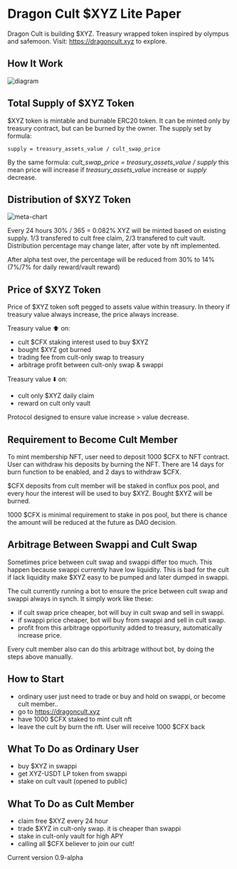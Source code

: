 # Dragon Cult $XYZ Lite Paper
Dragon Cult is building $XYZ. Treasury wrapped token inspired by olympus and safemoon.
Visit:
https://dragoncult.xyz to explore.

## How It Work
![diagram](https://user-images.githubusercontent.com/127600210/225184015-96e75e9e-2230-4f88-9205-6f640c7001cc.png)

## Total Supply of $XYZ Token
$XYZ token is mintable and burnable ERC20 token. It can be minted only by treasury contract, but can be burned by the owner. 
The supply set by formula: 
```
supply = treasury_assets_value / cult_swap_price
``` 
By the same formula: *cult_swap_price = treasury_assets_value / supply* this mean price will increase if *treasury_assets_value* increase or *supply* decrease.

## Distribution of $XYZ Token

![meta-chart](https://user-images.githubusercontent.com/127600210/225186230-7cdcc358-08b0-469a-a685-c08f6491dd56.png)

Every 24 hours 30% / 365 = 0.082% XYZ will be minted based on existing supply. 1/3 transfered to cult free claim, 2/3 transfered to cult vault. 
Distribution percentage may change later, after vote by nft implemented. 

After alpha test over, the percentage will be reduced from 30% to 14% (7%/7% for daily reward/vault reward)

## Price of $XYZ Token
Price of $XYZ token soft pegged to assets value within treasury. In theory if treasury value always increase, the price always increase.

Treasury value ⬆️ on:
- cult $CFX staking interest used to buy $XYZ
- bought $XYZ got burned
- trading fee from cult-only swap to treasury
- arbitrage profit between cult-only swap & swappi

Treasury value ⬇️ on:
- cult only $XYZ daily claim
- reward on cult only vault

Protocol designed to ensure value increase > value decrease.

## Requirement to Become Cult Member
To mint membership NFT, user need to deposit 1000 $CFX to NFT contract. User can withdraw his deposits by burning the NFT. There are 14 days for burn function to be enabled, and 2 days to withdraw $CFX.

$CFX deposits from cult member will be staked in conflux pos pool, and every hour the interest will be used to buy $XYZ. Bought $XYZ will be burned.

1000 $CFX is minimal requirement to stake in pos pool, but there is chance the amount will be reduced at the future as DAO decision.

## Arbitrage Between Swappi and Cult Swap
Sometimes price between cult swap and swappi differ too much. This happen because swappi currently have low liquidity. This is bad for the cult if lack liquidity make $XYZ easy to be pumped and later dumped in swappi.

The cult currently running a bot to ensure the price between cult swap and swappi always in synch.
It simply work like these:
- if cult swap price cheaper, bot will buy in cult swap and sell in swappi.
- if swappi price cheaper, bot will buy from swappi and sell in cult swap.
- profit from this arbitrage opportunity added to treasury, automatically increase price.

Every cult member also can do this arbitrage without bot, by doing the steps above manually.

## How to Start
- ordinary user just need to trade or buy and hold on swappi, or become cult member..
- go to https://dragoncult.xyz
- have 1000 $CFX staked to mint cult nft
- leave the cult by burn the nft. User will receive 1000 $CFX back

## What To Do as Ordinary User
- buy $XYZ in swappi
- get XYZ-USDT LP token from swappi
- stake on cult vault (opened to public)

## What To Do as Cult Member
- claim free $XYZ every 24 hour
- trade $XYZ in cult-only swap. it is cheaper than swappi
- stake in cult-only vault for high APY
- calling all $CFX believer to join our cult!

Current version 0.9-alpha
